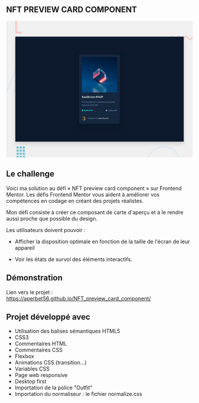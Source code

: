 ## NFT PREVIEW CARD COMPONENT

![Design preview for the NFT preview card component coding challenge](./design/desktop-preview.jpg)

## Le challenge

Voici ma solution au défi « NFT preview card component » sur Frontend Mentor. Les défis Frontend Mentor vous aident à améliorer vos compétences en codage en créant des projets réalistes.

Mon défi consiste à créer ce composant de carte d'aperçu et à le rendre aussi proche que possible du design.

Les utilisateurs doivent pouvoir :

- Afficher la disposition optimale en fonction de la taille de l'écran de leur appareil

- Voir les états de survol des éléments interactifs.

## Démonstration

Lien vers le projet : https://aperbet56.github.io/NFT_preview_card_component/

## Projet développé avec

- Utilisation des balises sémantiques HTML5
- CSS3
- Commentaires HTML
- Commentaires CSS
- Flexbox
- Animations CSS (transition...)
- Variables CSS
- Page web responsive
- Desktop first
- Importation de la police "Outfit"
- Importation du normaliseur : le fichier normalize.css
